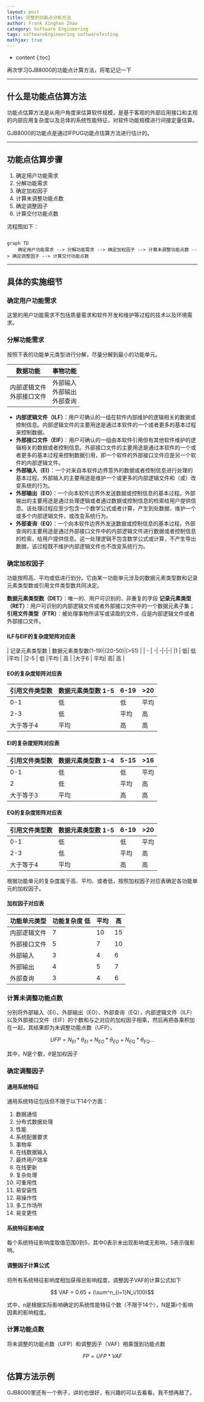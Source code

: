 ```yaml
---
layout: post
title: 完整的功能点分析方法
author: Frank Xinghan Zhao
category: Software Engineering
tags: softwareEngineering softwareTesting
mathjax: true
---
```


* content
{:toc}


再次学习GJB8000的功能点计算方法，将笔记记一下





-----

## 什么是功能点估算方法

功能点估算方法是从用户角度来估算软件规模，是基于客观的外部应用接口和主观的内部应用复杂度以及总体的系统性能特征，对软件功能规模进行间接定量估算。

GJB8000的功能点是通过IFPUG功能点估算方法进行估计的。

-----

## 功能点估算步骤

1. 确定用户功能需求
2. 分解功能需求
3. 确定加权因子
4. 计算未调整功能点数
5. 确定调整因子
6. 计算交付功能点数

流程图如下：

```mermaid

graph TD
    确定用户功能需求 --> 分解功能需求 --> 确定加权因子 --> 计算未调整功能点数 --> 确定调整因子 --> 计算交付功能点数
```
-----

## 具体的实施细节

### 确定用户功能需求

这里的用户功能需求不包括质量需求和软件开发和维护等过程的技术以及环境需求。

###  分解功能需求

按照下表的功能单元类型进行分解，尽量分解到最小的功能单元。

| 数据功能 | 事物功能 |
|-|-|
|内部逻辑文件<br>外部接口文件| 外部输入 <br> 外部输出 <br> 外部查询 <br> |

- **内部逻辑文件（ILF）**：用户可确认的一组在软件内部维护的逻辑相关的数据或控制信息。内部逻辑文件的主要用途是通过本软件的一个或者更多的基本过程来控制数据。
- **外部接口文件（EIF）**：用户可确认的一组由本软件引用但有其他软件维护的逻辑相关的数据或者控制信息。外部接口文件的主要用途是通过本软件的一个或者更多的基本过程来控制数据引用，即一个软件的外部接口文件应是另一个软件的内部逻辑文件。
- **外部输入（EI）**：一个对来自本软件边界意外的数据或者控制信息进行处理的基本过程。外部输入的主要用途是维护一个或更多的内部逻辑文件和（或）改变系统的行为。
- **外部输出（EO）**：一个向本软件边界外发送数据或控制信息的基本过程。外部输出的主要用途是通过处理逻辑或者通过数据或控制信息的检索给用户提供信息。该处理过程应至少包含一个数学公式或者计算，产生到处数据，维护一个或多个内部逻辑文件，或改变系统行为。
- **外部查询（EQ）**：一个向本软件边界外发送数据或控制信息的基本过程。外部查询的主要用途是通过外部接口文件中的内部逻辑文件进行数据或者控制信息的检索，给用户提供信息。这一处理逻辑不包含数学公式或计算，不产生导出数据，该过程既不维护内部逻辑文件也不改变系统行为。

### 确定加权因子

功能按照高、平均或低进行划分。它由某一功能单元涉及的数据元素类型数和记录元素类型数或引用文件类型数共同决定。

**数据元素类型数（DET）**：唯一的、用户可识别的、非重复的字段
**记录元素类型（RET）**：用户可识别的内部逻辑文件或者外部接口文件中的一个数据元素子集；
**引用文件类型（FTR）**：被处理事物所读写或读取的文件，应是内部逻辑文件或者外部接口文件。

#### ILF与EIF的复杂度矩阵对应表

| 记录元素类型数 | 数据元素类型数(1-19)|(20-50)|(>51) |
| - | -| -|-|-|
|1 | 低| 低 |平均 |
|2-5 | 低 |平均 | 高 |
|大于6 | 平均|  高| 高 |

#### EO的复杂度矩阵对应表

|引用文件类型数|  数据元素类型数  1-5   |  6-19   | >20 |
|-|-|-|-|
|0-1 |低 | 低  |平均|
|2-3 |低  |平均  |  高|
|大于等于4  | 平均   | 高  | 高   |

#### EI的复杂度矩阵对应表

|引用文件类型数|  数据元素类型数  1-4 | 5-15  | >16 |
|-|-|-|-|
|0-1 |低 | 低  |平均|
|2 |低  |平均  |  高|
|大于等于3 | 平均   | 高  | 高   |

#### EQ的复杂度矩阵对应表

|引用文件类型数|  数据元素类型数  1-5   |  6-19   | >20 |
|-|-|-|-|
|0-1 |低 | 低  |平均|
|2-3 |低  |平均  |  高|
|大于等于4  | 平均   | 高  | 高   |

根据功能单元的复杂度属于高、平均、或者低，按照加权因子对应表确定各功能单元的加权因子。

#### 加权因子对应表

| 功能单元类型| 功能复杂度 低 | 平均 |高|
|-|-|-|-|
|内部逻辑文件| 7 | 10| 15|
|外部接口文件| 5 |7|10|
|外部输入|3|4|6|
|外部输出|4|5|7|
|外部查询|3|4|6|

### 计算未调整功能点数

分别将外部输入（EI）、外部输出（EO）、外部查询（EQ），内部逻辑文件（ILF）以及外部接口文件（EIF）的个数和与之对应的加权因子相乘，然后再把各乘积加在一起，其结果即为未调整功能点数（UFP）。

$$ UFP= N_{EI} * \theta_{EI}+ N_{EO} * \theta_{EO}+ N_{EQ} * \theta_{EQ} \dots $$

其中，$N$是个数，$\theta$是加权因子

### 确定调整因子

#### 通用系统特征

通用系统特征包括但不限于以下14个方面：

1. 数据通信
2. 分布式数据处理
3. 性能
4. 系统配置要求
5. 事物率
6. 在线数据输入
7. 最终用户效率
8. 在线更新
9. 复杂处理
10. 可重用性
11. 易安装性
12. 易操作性
13. 多工作场所
14. 易变更性

#### 系统特征影响度

每个系统特征影响度取值范围0到5，其中0表示未出现影响或无影响，5表示强影响。

#### 调整因子计算公式

将所有系统特征影响度相加获得总影响程度，调整因子VAF的计算公式如下

$$ VAF = 0.65 + (\sum^n_{i=1}N_i/100)$$

式中，n是根据实际影响确定的系统性能特征个数（不限于14个），N是第i个影响因素的影响程度。

### 计算功能点数

将未调整的功能点数（UFP）和调整因子（VAF）相乘饿到功能点数

$$ FP = UFP * VAF $$

## 估算方法示例

GJB8000里还有一个例子，讲的也很好，有兴趣的可以去看看。我不想再敲了。
